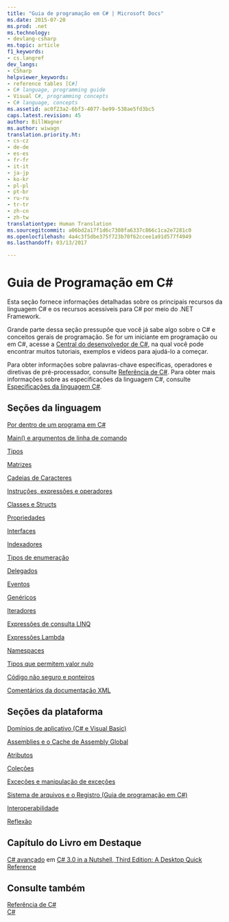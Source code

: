 ```yaml
---
title: "Guia de programação em C# | Microsoft Docs"
ms.date: 2015-07-20
ms.prod: .net
ms.technology:
- devlang-csharp
ms.topic: article
f1_keywords:
- cs.langref
dev_langs:
- CSharp
helpviewer_keywords:
- reference tables [C#]
- C# language, programming guide
- Visual C#, programming concepts
- C# language, concepts
ms.assetid: ac0f23a2-6bf3-4077-be99-538ae5fd3bc5
caps.latest.revision: 45
author: BillWagner
ms.author: wiwagn
translation.priority.ht:
- cs-cz
- de-de
- es-es
- fr-fr
- it-it
- ja-jp
- ko-kr
- pl-pl
- pt-br
- ru-ru
- tr-tr
- zh-cn
- zh-tw
translationtype: Human Translation
ms.sourcegitcommit: a06bd2a17f1d6c7308fa6337c866c1ca2e7281c0
ms.openlocfilehash: 4a4c3f5dbe375f723b70f62ccee1a91d577f4949
ms.lasthandoff: 03/13/2017

---
```

# <a name="c-programming-guide"></a>Guia de Programação em C#
Esta seção fornece informações detalhadas sobre os principais recursos da linguagem C# e os recursos acessíveis para C# por meio do .NET Framework.  
  
 Grande parte dessa seção pressupõe que você já sabe algo sobre o C# e conceitos gerais de programação. Se for um iniciante em programação ou em C#, acesse a [Central do desenvolvedor de C#](http://go.microsoft.com/fwlink/?linkid=95125), na qual você pode encontrar muitos tutoriais, exemplos e vídeos para ajudá-lo a começar.  
  
 Para obter informações sobre palavras-chave específicas, operadores e diretivas de pré-processador, consulte [Referência de C#](../../csharp/language-reference/index.md). Para obter mais informações sobre as especificações da linguagem C#, consulte [Especificações da linguagem C#](../../csharp/language-reference/language-specification.md).  
  
## <a name="language-sections"></a>Seções da linguagem  
 [Por dentro de um programa em C#](../../csharp/programming-guide/inside-a-program/index.md)  
  
 [Main() e argumentos de linha de comando](../../csharp/programming-guide/main-and-command-args/index.md)  
  
 [Tipos](../../csharp/programming-guide/types/index.md)  
  
 [Matrizes](../../csharp/programming-guide/arrays/index.md)  
  
 [Cadeias de Caracteres](../../csharp/programming-guide/strings/index.md)  
  
 [Instruções, expressões e operadores](../../csharp/programming-guide/statements-expressions-operators/index.md)  
  
 [Classes e Structs](../../csharp/programming-guide/classes-and-structs/index.md)  
  
 [Propriedades](../../csharp/programming-guide/classes-and-structs/properties.md)  
  
 [Interfaces](../../csharp/programming-guide/interfaces/index.md)  
  
 [Indexadores](../../csharp/programming-guide/indexers/index.md)  
  
 [Tipos de enumeração](../../csharp/programming-guide/enumeration-types.md)  
  
 [Delegados](../../csharp/programming-guide/delegates/index.md)  
  
 [Eventos](../../csharp/programming-guide/events/index.md)  
  
 [Genéricos](../../csharp/programming-guide/generics/index.md)  
  
 [Iteradores](../../csharp/programming-guide/concepts/iterators.md)
  
 [Expressões de consulta LINQ](../../csharp/programming-guide/linq-query-expressions/index.md)  
  
 [Expressões Lambda](../../csharp/programming-guide/statements-expressions-operators/lambda-expressions.md)  
  
 [Namespaces](../../csharp/programming-guide/namespaces/index.md)  
  
 [Tipos que permitem valor nulo](../../csharp/programming-guide/nullable-types/index.md)  
  
 [Código não seguro e ponteiros](../../csharp/programming-guide/unsafe-code-pointers/index.md)  
  
 [Comentários da documentação XML](../../csharp/programming-guide/xmldoc/xml-documentation-comments.md)  
  
## <a name="platform-sections"></a>Seções da plataforma  
 [Domínios de aplicativo (C# e Visual Basic)](http://msdn.microsoft.com/en-us/1bc2939a-79db-4a4a-a677-4a2ce6de2b1e)  
  
 [Assemblies e o Cache de Assembly Global](../../csharp/programming-guide/concepts/assemblies-gac/index.md)  
  
 [Atributos](../../csharp/programming-guide/concepts/attributes/index.md)  
  
 [Coleções](../../csharp/programming-guide/concepts/collections.md)  
  
 [Exceções e manipulação de exceções](../../csharp/programming-guide/exceptions/index.md)  
  
 [Sistema de arquivos e o Registro (Guia de programação em C#)](../../csharp/programming-guide/file-system/index.md)  
  
 [Interoperabilidade](../../csharp/programming-guide/interop/index.md)  
  
 [Reflexão](../../csharp/programming-guide/concepts/reflection.md)  
  
## <a name="featured-book-chapter"></a>Capítulo do Livro em Destaque  
 [C# avançado](http://go.microsoft.com/fwlink/?LinkId=195407) em [C# 3.0 in a Nutshell, Third Edition: A Desktop Quick Reference](http://go.microsoft.com/fwlink/?LinkId=195406)  
  
## <a name="see-also"></a>Consulte também  
 [Referência de C#](../../csharp/language-reference/index.md)   
 [C#](../../csharp/csharp.md)
